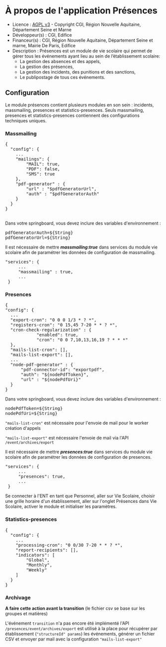 # À propos de l'application Présences
* Licence : [AGPL v3](http://www.gnu.org/licenses/agpl.txt) - Copyright CGI, Région Nouvelle Aquitaine, Département Seine et Marne
* Développeur(s) : CGI, Edifice
* Financeur(s) : CGI, Région Nouvelle Aquitaine, Département Seine et marne, Mairie De Paris, Edifice
* Description : Présences est un module de vie scolaire qui permet de gérer tous les événements ayant
  lieu au sein de l’établissement scolaire:
  - La gestion des absences et des appels,
  - La gestion des présences,
  - La gestion des incidents, des punitions et des sanctions,
  - Le publipostage de tous ces événements. 

## Configuration
Le module présences contient plusieurs modules en son sein : incidents, massmailing, presences et statistics-presences.
Seuls massmailing, presences et statistics-presences contiennent des configurations techniques uniques.

### Massmailing
<pre>
{
  "config": {
    ...
    "mailings": {
        "MAIL": true,
        "PDF": false,
        "SMS": true
    },
    "pdf-generator" : {
        "url" : "$pdfGeneratorUrl",
        "auth" : "$pdfGeneratorAuth"
    }
  }
}

</pre>
Dans votre springboard, vous devez inclure des variables d'environnement :
<pre>
pdfGeneratorAuth=${String}
pdfGeneratorUrl=${String}
</pre>
Il est nécessaire de mettre ***massmailing:true*** dans services du module vie scolaire afin de paramétrer les données de configuration de massmailing.
<pre>
"services": {
     ...
     "massmailing" : true,
     ...
 }
</pre>

### Presences
<pre>
{
"config": {
  ...
  "export-cron": "0 0 0 1/3 * ? *",
  "registers-cron": "0 15,45 7-20 * * ? *",
  "cron-check-regularization" : {
            "enabled": true,
            "cron": "0 0 7,10,13,16,19 ? * * *"
  },
  "mails-list-cron": [],
  "mails-list-export": [],
  ...
  "node-pdf-generator" : {
      "pdf-connector-id": "exportpdf",
      "auth": "${nodePdfToken}",
      "url" : "${nodePdfUri}"
  }
}
</pre>
Dans votre springboard, vous devez inclure des variables d'environnement :
<pre>
nodePdfToken=${String}
nodePdfUri=${String}
</pre>

`"mails-list-cron"` est nécessaire pour l'envoie de mail pour le worker création d'appels

`"mails-list-export"` est nécessaire l'envoie de mail via l'API `/event/archives/export`


Il est nécessaire de mettre ***presences:true*** dans services du module vie scolaire afin de paramétrer les données de configuration de presences.
<pre>
"services": {
     ...
     "presences": true,
     ...
 }
</pre>

Se connecter à l'ENT en tant que Personnel, aller sur Vie Scolaire, choisir une grille horaire d'un établissement, 
aller sur l'onglet Présences dans Vie Scolaire, activer le module et initialiser les paramètres.

### Statistics-presences
<pre>
{
  "config": {
    ...
    "processing-cron": "0 0/30 7-20 * * ? *",
    "report-recipients": [],
    "indicators": [
        "Global",
        "Monthly",
        "Weekly"
    ]
  }
}
</pre>

### Archivage

**A faire cette action avant la transition** (le fichier csv se base sur les groupes et matières)

L'événement `transition` n'a pas encore été implémenté
l'API `/presences/event/archives/export` est utilisé à la place pour récupérer par établissement (`"structureId" params`) les événements, 
générer un fichier CSV et envoyer par mail avec la configuration `"mails-list-export"`

